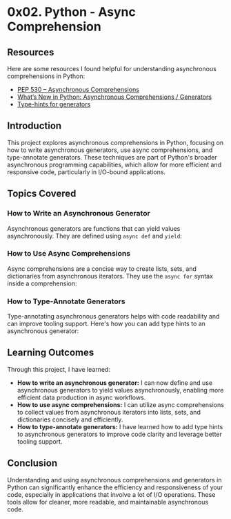 # 0x02. Python - Async Comprehension

## Resources
Here are some resources I found helpful for understanding asynchronous comprehensions in Python:

- [PEP 530 – Asynchronous Comprehensions](https://www.python.org/dev/peps/pep-0530/)
- [What’s New in Python: Asynchronous Comprehensions / Generators](https://docs.python.org/3/whatsnew/3.6.html#whatsnew36-pep530)
- [Type-hints for generators](https://www.python.org/dev/peps/pep-0484/#id56)

## Introduction

This project explores asynchronous comprehensions in Python, focusing on how to write asynchronous generators, use async comprehensions, and type-annotate generators. These techniques are part of Python's broader asynchronous programming capabilities, which allow for more efficient and responsive code, particularly in I/O-bound applications.

## Topics Covered

### How to Write an Asynchronous Generator

Asynchronous generators are functions that can yield values asynchronously. They are defined using `async def` and `yield`:

### How to Use Async Comprehensions

Async comprehensions are a concise way to create lists, sets, and dictionaries from asynchronous iterators. They use the `async for` syntax inside a comprehension:

### How to Type-Annotate Generators

Type-annotating asynchronous generators helps with code readability and can improve tooling support. Here's how you can add type hints to an asynchronous generator:

## Learning Outcomes

Through this project, I have learned:

- **How to write an asynchronous generator:** I can now define and use asynchronous generators to yield values asynchronously, enabling more efficient data production in async workflows.
- **How to use async comprehensions:** I can utilize async comprehensions to collect values from asynchronous iterators into lists, sets, and dictionaries concisely and efficiently.
- **How to type-annotate generators:** I have learned how to add type hints to asynchronous generators to improve code clarity and leverage better tooling support.

## Conclusion

Understanding and using asynchronous comprehensions and generators in Python can significantly enhance the efficiency and responsiveness of your code, especially in applications that involve a lot of I/O operations. These tools allow for cleaner, more readable, and maintainable asynchronous code.


